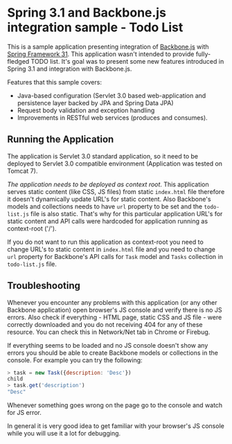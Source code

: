# Spring 3.1 and Backbone.js integration sample - Todo List

This is a sample application presenting integration of
[Backbone.js](http://documentcloud.github.com/backbone/) with
[Spring Framework 31](http://www.springsource.org/). This application
wasn't intended to provide fully-fledged TODO list. It's goal was to
present some new features introduced in Spring 3.1 and integration
with Backbone.js.

Features that this sample covers:

* Java-based configuration (Servlet 3.0 based web-application and
persistence layer backed by JPA and Spring Data JPA)
* Request body validation and exception handling
* Improvements in RESTful web services (produces and consumes).

## Running the Application

The application is Servlet 3.0 standard application, so it need to be
deployed to Servlet 3.0 compatible environment (Application was tested on
Tomcat 7).

*The application needs to be deployed as context root*. This
 application serves static content (like CSS, JS files) from static
 `index.html` file therefore it doesn't dynamically update URL's for
 static content. Also Backbone's models and collections needs to have
 `url` property to be set and the `todo-list.js` file is also
 static. That's why for this particular application URL's for static
 content and API calls were hardcoded for application running as
 context-root ('/').

If you do not want to run this application as context-root you need to
change URL's to static content in `index.html` file and you need to
change `url` property for Backbone's API calls for `Task` model and
`Tasks` collection in `todo-list.js` file.

## Troubleshooting

Whenever you encounter any problems with this application (or any
other Backbone application) open browser's JS console and verify there
is no JS errors. Also check if everything - HTML page, static CSS and
JS file - were correctly downloaded and you do not receiving 404 for
any of these resource. You can check this in Network/Net tab in Chrome
or Firebug.

If everything seems to be loaded and no JS console doesn't show any
errors you should be able to create Backbone models or collections in
the console. For example you can try the following:

```javascript
> task = new Task({description: 'Desc'})
child
> task.get('description')
"Desc"
```

Whenever something goes wrong on the page go to the console and watch
for JS error.

In general it is very good idea to get familiar with your browser's JS
console while you will use it a lot for debugging.
